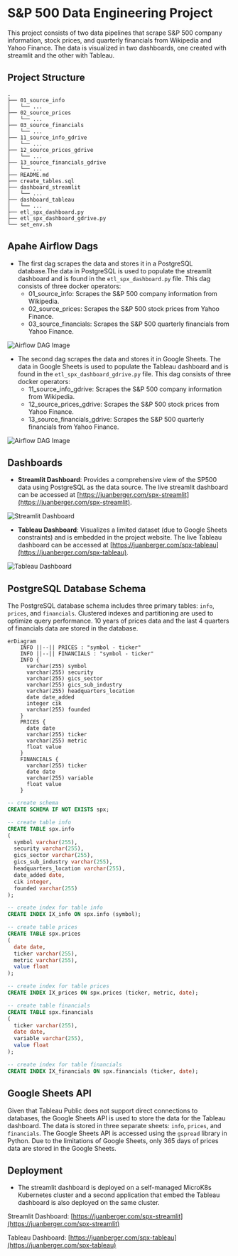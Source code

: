 # S&P 500 Data Engineering Project

This project consists of two data pipelines that scrape S&P 500 company information, stock prices, and quarterly financials from Wikipedia and Yahoo Finance. The data is visualized in two dashboards, one created with streamlit and the other with Tableau.

## Project Structure
```
.
├── 01_source_info
│   └── ...
├── 02_source_prices
│   └── ...
├── 03_source_financials
│   └── ...
├── 11_source_info_gdrive
│   └── ...
├── 12_source_prices_gdrive
│   └── ...
├── 13_source_financials_gdrive
│   └── ...
├── README.md
├── create_tables.sql
├── dashboard_streamlit
│   └── ...
├── dashboard_tableau
│   └── ...
├── etl_spx_dashboard.py
├── etl_spx_dashboard_gdrive.py
└── set_env.sh
```

## Apahe Airflow Dags

- The first dag scrapes the data and stores it in a PostgreSQL database.The data in PostgreSQL is used to populate the streamlit dashboard and is found in the `etl_spx_dashboard.py` file. This dag consists of three docker operators:
    - 01_source_info: Scrapes the S&P 500 company information from Wikipedia.
    - 02_source_prices: Scrapes the S&P 500 stock prices from Yahoo Finance.
    - 03_source_financials: Scrapes the S&P 500 quarterly financials from Yahoo Finance.

![Airflow DAG Image](https://www.cyberclick.es/hs-fs/hubfs/04.%20BLOG/Dashboard%20de%20DataBox.png)

- The second dag scrapes the data and stores it in Google Sheets. The data in Google Sheets is used to populate the Tableau dashboard and is found in the `etl_spx_dashboard_gdrive.py` file. This dag consists of three docker operators:
    - 11_source_info_gdrive: Scrapes the S&P 500 company information from Wikipedia.
    - 12_source_prices_gdrive: Scrapes the S&P 500 stock prices from Yahoo Finance.
    - 13_source_financials_gdrive: Scrapes the S&P 500 quarterly financials from Yahoo Finance.

![Airflow DAG Image](https://www.cyberclick.es/hs-fs/hubfs/04.%20BLOG/Dashboard%20de%20DataBox.png)

## Dashboards

- **Streamlit Dashboard**: Provides a comprehensive view of the SP500 data using PostgreSQL as the data source. The live streamlit dashboard can be accessed at [https://juanberger.com/spx-streamlit](https://juanberger.com/spx-streamlit).

![Streamlit Dashboard](https://www.cyberclick.es/hs-fs/hubfs/04.%20BLOG/Dashboard%20de%20DataBox.png)

- **Tableau Dashboard**: Visualizes a limited dataset (due to Google Sheets constraints) and is embedded in the project website. The live Tableau dashboard can be accessed at [https://juanberger.com/spx-tableau](https://juanberger.com/spx-tableau).

![Tableau Dashboard](https://www.cyberclick.es/hs-fs/hubfs/04.%20BLOG/Dashboard%20de%20DataBox.png)

## PostgreSQL Database Schema

The PostgreSQL database schema includes three primary tables: `info`, `prices`, and `financials`. Clustered indexes and partitioning are used to optimize query performance. 10 years of prices data and the last 4 quarters of financials data are stored in the database.

```mermaid
erDiagram
    INFO ||--|| PRICES : "symbol - ticker"
    INFO ||--|| FINANCIALS : "symbol - ticker"
    INFO {
      varchar(255) symbol
      varchar(255) security
      varchar(255) gics_sector
      varchar(255) gics_sub_industry
      varchar(255) headquarters_location
      date date_added
      integer cik
      varchar(255) founded
    }
    PRICES {
      date date
      varchar(255) ticker
      varchar(255) metric
      float value
    }
    FINANCIALS {
      varchar(255) ticker
      date date
      varchar(255) variable
      float value
    }
```

```sql
-- create schema
CREATE SCHEMA IF NOT EXISTS spx;

-- create table info
CREATE TABLE spx.info
(
  symbol varchar(255),
  security varchar(255),
  gics_sector varchar(255),
  gics_sub_industry varchar(255),
  headquarters_location varchar(255),
  date_added date,
  cik integer,
  founded varchar(255)
);

-- create index for table info
CREATE INDEX IX_info ON spx.info (symbol);

-- create table prices
CREATE TABLE spx.prices 
(
  date date,
  ticker varchar(255),
  metric varchar(255),
  value float
);

-- create index for table prices
CREATE INDEX IX_prices ON spx.prices (ticker, metric, date);

-- create table financials
CREATE TABLE spx.financials 
(
  ticker varchar(255),
  date date,
  variable varchar(255),
  value float
);

-- create index for table financials
CREATE INDEX IX_financials ON spx.financials (ticker, date);
```

## Google Sheets API
Given that Tableau Public does not support direct connections to databases, the Google Sheets API is used to store the data for the Tableau dashboard. The data is stored in three separate sheets: `info`, `prices`, and `financials`. The Google Sheets API is accessed using the `gspread` library in Python. Due to the limitations of Google Sheets, only 365 days of prices data are stored in the Google Sheets.


## Deployment
- The streamlit dashboard is deployed on a self-managed MicroK8s Kubernetes cluster and a second application that embed the Tableau dashboard is also deployed on the same cluster.

Streamlit Dashboard: [https://juanberger.com/spx-streamlit](https://juanberger.com/spx-streamlit)

Tableau Dashboard: [https://juanberger.com/spx-tableau](https://juanberger.com/spx-tableau)
